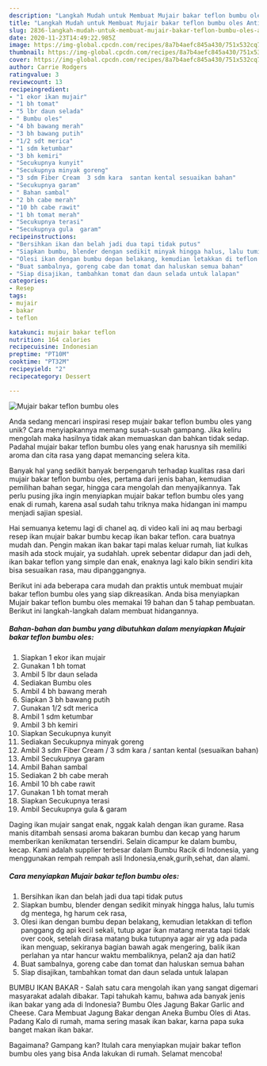 ```yaml
---
description: "Langkah Mudah untuk Membuat Mujair bakar teflon bumbu oles Anti Gagal"
title: "Langkah Mudah untuk Membuat Mujair bakar teflon bumbu oles Anti Gagal"
slug: 2836-langkah-mudah-untuk-membuat-mujair-bakar-teflon-bumbu-oles-anti-gagal
date: 2020-11-23T14:49:22.985Z
image: https://img-global.cpcdn.com/recipes/8a7b4aefc845a430/751x532cq70/mujair-bakar-teflon-bumbu-oles-foto-resep-utama.jpg
thumbnail: https://img-global.cpcdn.com/recipes/8a7b4aefc845a430/751x532cq70/mujair-bakar-teflon-bumbu-oles-foto-resep-utama.jpg
cover: https://img-global.cpcdn.com/recipes/8a7b4aefc845a430/751x532cq70/mujair-bakar-teflon-bumbu-oles-foto-resep-utama.jpg
author: Carrie Rodgers
ratingvalue: 3
reviewcount: 13
recipeingredient:
- "1 ekor ikan mujair"
- "1 bh tomat"
- "5 lbr daun selada"
- " Bumbu oles"
- "4 bh bawang merah"
- "3 bh bawang putih"
- "1/2 sdt merica"
- "1 sdm ketumbar"
- "3 bh kemiri"
- "Secukupnya kunyit"
- "Secukupnya minyak goreng"
- "3 sdm Fiber Cream  3 sdm kara  santan kental sesuaikan bahan"
- "Secukupnya garam"
- " Bahan sambal"
- "2 bh cabe merah"
- "10 bh cabe rawit"
- "1 bh tomat merah"
- "Secukupnya terasi"
- "Secukupnya gula  garam"
recipeinstructions:
- "Bersihkan ikan dan belah jadi dua tapi tidak putus"
- "Siapkan bumbu, blender dengan sedikit minyak hingga halus, lalu tumis dg mentega, hg harum cek rasa,"
- "Olesi ikan dengan bumbu depan belakang, kemudian letakkan di teflon panggang dg api kecil sekali, tutup agar ikan matang merata tapi tidak over cook, setelah dirasa matang buka tutupnya agar air yg ada pada ikan menguap, sekiranya bagian bawah agak mengering, balik ikan perlahan ya ntar hancur waktu membaliknya, pelan2 aja dan hati2"
- "Buat sambalnya, goreng cabe dan tomat dan haluskan semua bahan"
- "Siap disajikan, tambahkan tomat dan daun selada untuk lalapan"
categories:
- Resep
tags:
- mujair
- bakar
- teflon

katakunci: mujair bakar teflon 
nutrition: 164 calories
recipecuisine: Indonesian
preptime: "PT10M"
cooktime: "PT32M"
recipeyield: "2"
recipecategory: Dessert

---
```



![Mujair bakar teflon bumbu oles](https://img-global.cpcdn.com/recipes/8a7b4aefc845a430/751x532cq70/mujair-bakar-teflon-bumbu-oles-foto-resep-utama.jpg)

Anda sedang mencari inspirasi resep mujair bakar teflon bumbu oles yang unik? Cara menyiapkannya memang susah-susah gampang. Jika keliru mengolah maka hasilnya tidak akan memuaskan dan bahkan tidak sedap. Padahal mujair bakar teflon bumbu oles yang enak harusnya sih memiliki aroma dan cita rasa yang dapat memancing selera kita.

Banyak hal yang sedikit banyak berpengaruh terhadap kualitas rasa dari mujair bakar teflon bumbu oles, pertama dari jenis bahan, kemudian pemilihan bahan segar, hingga cara mengolah dan menyajikannya. Tak perlu pusing jika ingin menyiapkan mujair bakar teflon bumbu oles yang enak di rumah, karena asal sudah tahu triknya maka hidangan ini mampu menjadi sajian spesial.

Hai semuanya ketemu lagi di chanel aq. di video kali ini aq mau berbagi resep ikan mujair bakar bumbu kecap ikan bakar teflon. cara buatnya mudah dan. Pengin makan ikan bakar tapi malas keluar rumah, liat kulkas masih ada stock mujair, ya sudahlah. uprek sebentar didapur dan jadi deh, ikan bakar teflon yang simple dan enak, enaknya lagi kalo bikin sendiri kita bisa sesuaikan rasa, mau dipanggangnya.


Berikut ini ada beberapa cara mudah dan praktis untuk membuat mujair bakar teflon bumbu oles yang siap dikreasikan. Anda bisa menyiapkan Mujair bakar teflon bumbu oles memakai 19 bahan dan 5 tahap pembuatan. Berikut ini langkah-langkah dalam membuat hidangannya.

<!--inarticleads1-->

##### Bahan-bahan dan bumbu yang dibutuhkan dalam menyiapkan Mujair bakar teflon bumbu oles:

1. Siapkan 1 ekor ikan mujair
1. Gunakan 1 bh tomat
1. Ambil 5 lbr daun selada
1. Sediakan  Bumbu oles
1. Ambil 4 bh bawang merah
1. Siapkan 3 bh bawang putih
1. Gunakan 1/2 sdt merica
1. Ambil 1 sdm ketumbar
1. Ambil 3 bh kemiri
1. Siapkan Secukupnya kunyit
1. Sediakan Secukupnya minyak goreng
1. Ambil 3 sdm Fiber Cream / 3 sdm kara / santan kental (sesuaikan bahan)
1. Ambil Secukupnya garam
1. Ambil  Bahan sambal
1. Sediakan 2 bh cabe merah
1. Ambil 10 bh cabe rawit
1. Gunakan 1 bh tomat merah
1. Siapkan Secukupnya terasi
1. Ambil Secukupnya gula &amp; garam


Daging ikan mujair sangat enak, nggak kalah dengan ikan gurame. Rasa manis ditambah sensasi aroma bakaran bumbu dan kecap yang harum memberikan kenikmatan tersendiri. Selain dicampur ke dalam bumbu, kecap. Kami adalah supplier terbesar dalam Bumbu Racik di Indonesia, yang menggunakan rempah rempah asli Indonesia,enak,gurih,sehat, dan alami. 

<!--inarticleads2-->

##### Cara menyiapkan Mujair bakar teflon bumbu oles:

1. Bersihkan ikan dan belah jadi dua tapi tidak putus
1. Siapkan bumbu, blender dengan sedikit minyak hingga halus, lalu tumis dg mentega, hg harum cek rasa,
1. Olesi ikan dengan bumbu depan belakang, kemudian letakkan di teflon panggang dg api kecil sekali, tutup agar ikan matang merata tapi tidak over cook, setelah dirasa matang buka tutupnya agar air yg ada pada ikan menguap, sekiranya bagian bawah agak mengering, balik ikan perlahan ya ntar hancur waktu membaliknya, pelan2 aja dan hati2
1. Buat sambalnya, goreng cabe dan tomat dan haluskan semua bahan
1. Siap disajikan, tambahkan tomat dan daun selada untuk lalapan


BUMBU IKAN BAKAR - Salah satu cara mengolah ikan yang sangat digemari masyarakat adalah dibakar. Tapi tahukah kamu, bahwa ada banyak jenis ikan bakar yang ada di Indonesia? Bumbu Oles Jagung Bakar Garlic and Cheese. Cara Membuat Jagung Bakar dengan Aneka Bumbu Oles di Atas. Padang Kalo di rumah, mama sering masak ikan bakar, karna papa suka banget makan ikan bakar. 

Bagaimana? Gampang kan? Itulah cara menyiapkan mujair bakar teflon bumbu oles yang bisa Anda lakukan di rumah. Selamat mencoba!
